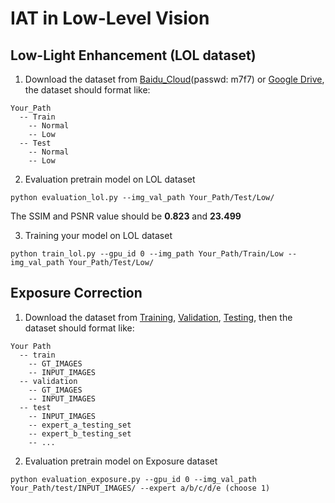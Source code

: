 # IAT in Low-Level Vision

## Low-Light Enhancement (LOL dataset)

1. Download the dataset from [Baidu_Cloud](https://pan.baidu.com/s/1Md5r4Lup8NVQI2ixKTIlGQ)(passwd: m7f7) or [Google Drive](https://drive.google.com/file/d/17UiWwwLHHveHf7N2Ubknpk7FUsN06W6a/view?usp=sharing), the dataset should format like:

```
Your_Path
  -- Train
    -- Normal
    -- Low
  -- Test
    -- Normal
    -- Low
```

2. Evaluation pretrain model on LOL dataset
```
python evaluation_lol.py --img_val_path Your_Path/Test/Low/
```
The SSIM and PSNR value should be **0.823** and **23.499**

3. Training your model on LOL dataset
```
python train_lol.py --gpu_id 0 --img_path Your_Path/Train/Low --img_val_path Your_Path/Test/Low/ 
```

## Exposure Correction

1. Download the dataset from [Training](https://ln2.sync.com/dl/141f68cf0/mrt3jtm9-ywbdrvtw-avba76t4-w6fw8fzj), [Validation](https://ln2.sync.com/dl/49a6738c0/3m3imxpe-w6eqiczn-vripaqcf-jpswtcfr), [Testing](https://ln2.sync.com/dl/098a6c5e0/cienw23w-usca2rgh-u5fxikex-q7vydzkp), then the dataset should format like:

```
Your Path
  -- train
    -- GT_IMAGES
    -- INPUT_IMAGES
  -- validation
    -- GT_IMAGES
    -- INPUT_IMAGES
  -- test
    -- INPUT_IMAGES
    -- expert_a_testing_set
    -- expert_b_testing_set
    -- ...
```

2. Evaluation pretrain model on Exposure dataset
```
python evaluation_exposure.py --gpu_id 0 --img_val_path Your_Path/test/INPUT_IMAGES/ --expert a/b/c/d/e (choose 1)
```
